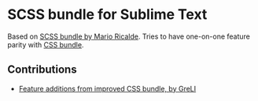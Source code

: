 # SCSS bundle for Sublime Text

Based on [SCSS bundle by Mario Ricalde](https://github.com/MarioRicalde/SCSS.tmbundle). Tries to have one-on-one feature parity with [CSS bundle](https://github.com/niksy/st-css-bundle).

## Contributions

* [Feature additions from improved CSS bundle, by GreLI](https://github.com/GreLI/CSS-tmLanguage)
